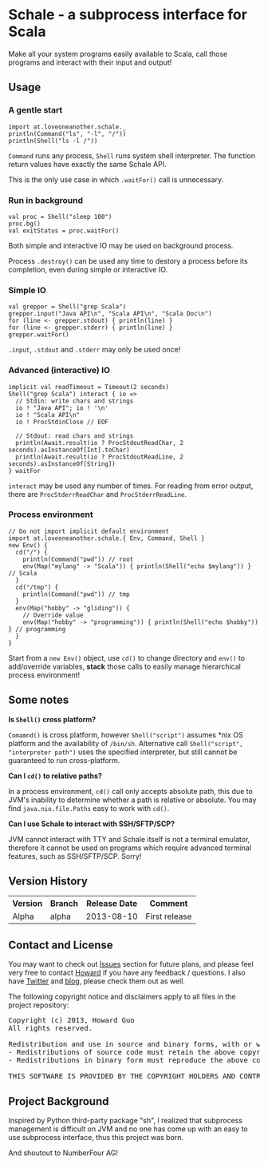 # Schale - a subprocess interface for Scala

Make all your system programs easily available to Scala, call those programs and interact with their input and output!

## Usage

### A gentle start

    import at.loveoneanother.schale._
    println(Command("ls", "-l", "/"))
    println(Shell("ls -l /"))

`Command` runs any process, `Shell` runs system shell interpreter. The function return values have exactly the same Schale API.

This is the only use case in which `.waitFor()` call is unnecessary.

### Run in background

    val proc = Shell("sleep 100")
    proc.bg()
    val exitStatus = proc.waitFor()

Both simple and interactive IO may be used on background process.

Process `.destroy()` can be used any time to destory a process before its completion, even during simple or interactive IO.

### Simple IO

    val grepper = Shell("grep Scala")
    grepper.input("Java API\n", "Scala API\n", "Scala Doc\n")
    for (line <- grepper.stdout) { println(line) }
    for (line <- grepper.stderr) { println(line) }
    grepper.waitFor()

`.input`, `.stdout` and `.stderr` may only be used once!

### Advanced (interactive) IO

    implicit val readTimeout = Timeout(2 seconds)
    Shell("grep Scala") interact { io =>
      // Stdin: write chars and strings
      io ! "Java API"; io ! '\n'
      io ! "Scala API\n"
      io ! ProcStdinClose // EOF

      // Stdout: read chars and strings
      println(Await.result(io ? ProcStdoutReadChar, 2 seconds).asInstanceOf[Int].toChar)
      println(Await.result(io ? ProcStdoutReadLine, 2 seconds).asInstanceOf[String])
    } waitFor

`interact` may be used any number of times. For reading from error output, there are `ProcStderrReadChar` and `ProcStderrReadLine`.

### Process environment

    // Do not import implicit default environment
    import at.loveoneanother.schale.{ Env, Command, Shell }
    new Env() {
      cd("/") {
        println(Command("pwd")) // root
        env(Map("mylang" -> "Scala")) { println(Shell("echo $mylang")) } // Scala
      }
      cd("/tmp") {
        println(Command("pwd")) // tmp
      }
      env(Map("hobby" -> "gliding")) {
        // Override value
        env(Map("hobby" -> "programming")) { println(Shell("echo $hobby")) } // programming
      }
    }

Start from a `new Env()` object, use `cd()` to change directory and `env()` to add/override variables, __stack__ those calls to easily manage hierarchical process environment!

## Some notes

__Is `Shell()` cross platform?__

`Comamnd()` is cross platform, however `Shell("script")` assumes \*nix OS platform and the availability of `/bin/sh`. Alternative call `Shell("script", "interpreter path")` uses the specified interpreter, but still cannot be guaranteed to run cross-platform.

__Can I `cd()` to relative paths?__

In a process environment, `cd()` call only accepts absolute path, this due to JVM's inability to determine whether a path is relative or absolute. You may find `java.nio.file.Paths` easy to work with `cd()`.

__Can I use Schale to interact with SSH/SFTP/SCP?__

JVM cannot interact with TTY and Schale itself is not a terminal emulator, therefore it cannot be used on programs which require advanced terminal features, such as SSH/SFTP/SCP. Sorry!

## Version History

<table>
<tr>
  <th>Version</th>
  <th>Branch</th>
  <th>Release Date</th>
  <th>Comment</th>
</tr>
<tr>
  <td>Alpha</td>
  <td>alpha</td>
  <td>2013-08-10</td>
  <td>First release</td>
</tr>
</table>

## Contact and License

You may want to check out [Issues] section for future plans, and please feel very free to contact [Howard] if you have any feedback / questions. I also have [Twitter] and [blog], please check them out as well.

The following copyright notice and disclaimers apply to all files in the project repository:
<pre>
Copyright (c) 2013, Howard Guo
All rights reserved.

Redistribution and use in source and binary forms, with or without modification, are permitted provided that the following conditions are met:
- Redistributions of source code must retain the above copyright notice, this list of conditions and the following disclaimer.
- Redistributions in binary form must reproduce the above copyright notice, this list of conditions and the following disclaimer in the documentation and/or other materials provided with the distribution.

THIS SOFTWARE IS PROVIDED BY THE COPYRIGHT HOLDERS AND CONTRIBUTORS "AS IS" AND ANY EXPRESS OR IMPLIED WARRANTIES, INCLUDING, BUT NOT LIMITED TO, THE IMPLIED WARRANTIES OF MERCHANTABILITY AND FITNESS FOR A PARTICULAR PURPOSE ARE DISCLAIMED. IN NO EVENT SHALL THE COPYRIGHT HOLDER OR CONTRIBUTORS BE LIABLE FOR ANY DIRECT, INDIRECT, INCIDENTAL, SPECIAL, EXEMPLARY, OR CONSEQUENTIAL DAMAGES (INCLUDING, BUT NOT LIMITED TO, PROCUREMENT OF SUBSTITUTE GOODS OR SERVICES; LOSS OF USE, DATA, OR PROFITS; OR BUSINESS INTERRUPTION) HOWEVER CAUSED AND ON ANY THEORY OF LIABILITY, WHETHER IN CONTRACT, STRICT LIABILITY, OR TORT (INCLUDING NEGLIGENCE OR OTHERWISE) ARISING IN ANY WAY OUT OF THE USE OF THIS SOFTWARE, EVEN IF ADVISED OF THE POSSIBILITY OF SUCH DAMAGE.
</pre>

## Project Background

Inspired by Python third-party package "sh", I realized that subprocess management is difficult on JVM and no one has come up with an easy to use subprocess interface, thus this project was born.

And shoutout to NumberFour AG!

[Howard]: mailto:guohouzuo@gmail.com
[Twitter]: https://twitter.com/hzguo
[blog]: http://allstarnix.blogspot.com.au
[Issues]: https://github.com/HouzuoGuo/schale/issues